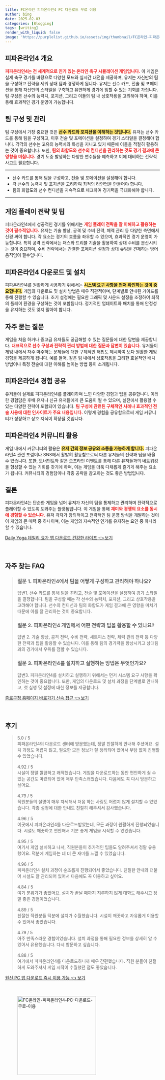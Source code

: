 ```yaml
---
title: FC온라인 피파온라인4 PC 다운로드 무료 이용
author: bing
date: 2025-02-03
categories: [Blogging]
tags: [writing]
render_with_liquid: false
image: 'https://purplelist.github.io/assets/img/thumbnail/FC온라인-피파온라인4-PC-다운로드-무료-이용.webp'
---
```



<h2 id='피파온라인4_개요'>피파온라인4 개요</h2>

<p><b><span style="color: #ee2323;">피파온라인4는 전 세계적으로 인기 있는 온라인 축구 시뮬레이션 게임입니다.</span></b> 이 게임은 실제 축구 경기를 바탕으로 다양한 모드와 실시간 대전을 제공하며, 유저는 자신만의 팀을 구성하고 전략을 세워 상대 팀과 경쟁하게 됩니다. 유저는 선수 카드, 전술 및 포메이션을 통해 자신만의 스타일을 구축하고 유연하게 경기에 임할 수 있는 기회를 가집니다. 팀 구성은 선수의 능력치, 포지션, 그리고 이들의 팀 내 상호작용을 고려해야 하며, 이를 통해 효과적인 경기 운영이 가능합니다.</p>

<h2 id='팀_구성_및_관리'>팀 구성 및 관리</h2>

<p>팀 구성에서 가장 중요한 것은 <b><span style="background-color: #ffe066;">선수 카드와 포지션을 이해하는 것입니다.</span></b> 유저는 선수 카드를 통해 팀을 구성하고, 이후 전술 및 포메이션을 설정하여 경기 스타일을 결정해야 합니다. 각각의 선수는 고유의 능력치와 특성을 지니고 있기 때문에 이들을 적절히 활용하는 것이 중요합니다. 또한, <b><span style="color: #ee2323;">팀의 화합도와 선수의 컨디션을 관리하는 것도 경기 결과에 큰 영향을 미칩니다.</span></b> 경기 도중 발생하는 다양한 변수들을 예측하고 이에 대비하는 전략적 사고도 필요합니다.</p>

<hr />

<ul>
    <li>선수 카드를 통해 팀을 구성하고, 전술 및 포메이션을 설정해야 합니다.</li>
    <li>각 선수의 능력치 및 포지션을 고려하여 최적의 라인업을 만들어야 합니다.</li>
    <li>팀의 화합도와 선수 컨디션을 지속적으로 체크하여 경기력을 극대화해야 합니다.</li>
</ul>

<hr />

<h2 id='게임_플레이_전략_및_팁'>게임 플레이 전략 및 팁</h2>

<p>피파온라인4에서 성공적인 경기를 위해서는 <b><span style="color: #ee2323;">게임 플레이 전략을 잘 이해하고 활용하는 것이 필수적입니다.</span></b> 유저는 기술 향상, 공격 및 수비 전략, 체력 관리 등 다양한 측면에서 신경 써야 합니다. 각 요소는 경기의 흐름을 좌우할 수 있으며, 효과적인 경기 운영이 가능합니다. 특히 공격 전략에서는 패스와 드리블 기술을 활용하여 상대 수비를 분산시키는 것이 중요하며, 수비 전략에서는 간결한 포메이션 설정과 상대 슈팅을 견제하는 방어 움직임이 필수입니다.</p>

<h2 id='피파온라인4_다운로드_및_설치'>피파온라인4 다운로드 및 설치</h2>

<p>피파온라인4를 원활하게 사용하기 위해서는 <b><span style="background-color: #ffe066;">시스템 요구 사항을 먼저 확인하는 것이 중요합니다.</span></b> 게임의 다운로드 및 설치 방법은 매우 직관적이며, 단계별로 안내된 가이드를 통해 진행할 수 있습니다. 초기 설정에는 필요한 그래픽 및 사운드 설정을 조정하여 최적의 플레이 환경을 구성하는 것이 포함됩니다. 정기적인 업데이트와 패치를 통해 안정성을 유지하는 것도 잊지 말아야 합니다.</p>

<h2 id='자주_묻는_질문'>자주 묻는 질문</h2>

<p>게임을 처음 하거나 중고급 유저들도 궁금해할 수 있는 질문들에 대한 답변을 제공합니다. <b><span style="color: #ee2323;">대표적으로 선수 구성과 전략적 관리 방법에 대한 질문과 답변이 있습니다.</span></b> 유저들이 게임 내에서 자주 마주하는 문제들에 대한 구체적인 해법도 제시하여 보다 원활한 게임 경험을 제공하게 됩니다. 예를 들어, 같은 팀 내에서 상호작용을 고려한 효율적인 배치 방법이나 특정 전술에 대한 이해를 높이는 방법 등이 소개됩니다.</p>

<h2 id='피파온라인4_경험_공유'>피파온라인4 경험 공유</h2>

<p>유저들이 실제로 피파온라인4를 플레이하며 느낀 다양한 경험과 팁을 공유합니다. 이러한 경험담은 후배 유저나 신규 유저들에게 큰 도움이 될 수 있으며, 실전에서 활용할 수 있는 다양한 전략이 포함되어 있습니다. <b><span style="color: #ee2323;">팀 구성에 관련된 구체적인 사례나 효과적인 전술 사용에 대한 인사이트가 주요 내용입니다.</span></b> 이렇게 경험을 공유함으로써 게임 커뮤니티가 성장하고 상호 지식이 확장될 것입니다.</p>

<h2 id='피파온라인4_커뮤니티_활용'>피파온라인4 커뮤니티 활용</h2>

<p> 게임 내에서 커뮤니티의 활용은 <b><span style="background-color: #ffe066;">유저 간의 정보 공유와 소통을 가능하게 합니다.</span></b> 피파온라인4 관련 포럼이나 SNS에서 활발히 활동함으로써 다른 유저들의 전략과 팁을 배울 수 있습니다. 또한, 토너먼트와 같은 오프라인 이벤트를 통해 다른 유저들과의 네트워킹을 형성할 수 있는 기회를 갖기에 하며, 이는 게임을 더욱 다채롭게 즐기게 해주는 요소가 됩니다. 커뮤니티의 경험담이나 각종 공략을 참고하는 것도 좋은 방법입니다.</p>

<h2 id='결론'>결론</h2>

<p>피파온라인4는 단순한 게임을 넘어 유저가 자신의 팀을 통제하고 관리하며 전략적으로 플레이할 수 있도록 도와주는 플랫폼입니다. 이 게임을 통해 <b><span style="color: #ee2323;">재미와 경쟁의 요소를 동시에 경험할 수 있습니다.</span></b> 유저 각자가 창의적이고 전략적인 팀 운영 방식을 개발하는 것이 이 게임의 큰 매력 중 하나이며, 이는 게임의 지속적인 인기를 유지하는 요인 중 하나라 할 수 있습니다.</p>


<p><a class="click-button" title="Daily Yoga 데일리 요가 앱 다운로드 건강한 라이프" href="https://purplelist.github.io/posts/Daily-Yoga-%EB%8D%B0%EC%9D%BC%EB%A6%AC-%EC%9A%94%EA%B0%80-%EC%95%B1-%EB%8B%A4%EC%9A%B4%EB%A1%9C%EB%93%9C-%EA%B1%B4%EA%B0%95%ED%95%9C-%EB%9D%BC%EC%9D%B4%ED%94%84/" rel="dofollow">Daily Yoga 데일리 요가 앱 다운로드 건강한 라이프 👈 보기</a></p><br>
<h2 id='자주_찾는_FAQ'>자주 찾는 FAQ</h2>
<div itemscope="" itemtype="https://schema.org/FAQPage">
<blockquote>
<div itemscope="" itemprop="mainEntity" itemtype="https://schema.org/Question">
<h3 itemprop="name">질문 1. 피파온라인4에서 팀을 어떻게 구성하고 관리해야 하나요?</h3>
<div itemscope="" itemprop="acceptedAnswer" itemtype="https://schema.org/Answer">
<span itemprop="text">
<p>답변1. 선수 카드를 통해 팀을 꾸리고, 전술 및 포메이션을 설정하여 경기 스타일을 결정합니다. 팀을 구성할 때는 각 선수의 능력치, 포지션, 그리고 상호작용을 고려해야 합니다. 선수의 컨디션과 팀의 화합도가 게임 결과에 큰 영향을 미치기 때문에 이를 잘 관리하는 것이 중요합니다.</p>
</span>
</div>
</div>
<div itemscope="" itemprop="mainEntity" itemtype="https://schema.org/Question">
<h3 itemprop="name">질문 2. 피파온라인4 게임에서 어떤 전략과 팁을 활용할 수 있나요?</h3>
<div itemscope="" itemprop="acceptedAnswer" itemtype="https://schema.org/Answer">
<span itemprop="text">
<p>답변 2. 기술 향상, 공격 전략, 수비 전략, 세트피스 전략, 체력 관리 전략 등 다양한 전략과 팁을 활용할 수 있습니다. 이를 통해 팀의 경기력을 향상시키고 상대팀과의 경기에서 우위를 점할 수 있습니다.</p>
</span>
</div>
</div>
<div itemscope="" itemprop="mainEntity" itemtype="https://schema.org/Question">
<h3 itemprop="name">질문 3. 피파온라인4를 설치하고 실행하는 방법은 무엇인가요?</h3>
<div itemscope="" itemprop="acceptedAnswer" itemtype="https://schema.org/Answer">
<span itemprop="text">
<p>답변3. 피파온라인4를 설치하고 실행하기 위해서는 먼저 시스템 요구 사항을 확인하는 것이 중요합니다. 또한, 게임의 다운로드 및 설치 과정을 단계별로 안내하고, 첫 실행 및 설정에 대한 정보를 제공합니다.</p>
</span>
</div>
</div>
</blockquote>
</div>
<p><a class="click-button" title="종로구청 홈페이지 바로가기 신속 접근" href="https://purplelist.github.io/posts/%EC%A2%85%EB%A1%9C%EA%B5%AC%EC%B2%AD-%ED%99%88%ED%8E%98%EC%9D%B4%EC%A7%80-%EB%B0%94%EB%A1%9C%EA%B0%80%EA%B8%B0-%EC%8B%A0%EC%86%8D-%EC%A0%91%EA%B7%BC/" rel="dofollow">종로구청 홈페이지 바로가기 신속 접근 👈 보기</a></p><br>
<h2 id='후기'>후기</h2>
<div itemscope itemtype="https://schema.org/Product">
  <blockquote>
  <div itemprop="review" itemscope itemtype="https://schema.org/Review">
      <div itemprop="reviewRating" itemscope itemtype="https://schema.org/Rating"> <span itemprop="ratingValue">5.0</span> / <span itemprop="bestRating">5</span> </div>
      <span itemprop="reviewBody">피파온라인4의 다운로드 센터에 방문했는데, 정말 친절하게 안내해 주셨어요. 설치 과정도 어렵지 않고, 필요한 모든 정보가 잘 정리되어 있어서 부담 없이 진행할 수 있었습니다.</span>
  </div>
  <br>
  <div itemprop="review" itemscope itemtype="https://schema.org/Review">
      <div itemprop="reviewRating" itemscope itemtype="https://schema.org/Rating"> <span itemprop="ratingValue">4.92</span> / <span itemprop="bestRating">5</span> </div>
      <span itemprop="reviewBody">시설이 정말 깔끔하고 쾌적했습니다. 게임을 다운로드하는 동안 편안하게 쉴 수 있는 공간도 마련되어 있어 매우 만족스러웠습니다. 다음에도 꼭 다시 방문하고 싶어요.</span>
  </div>
  <br>
  <div itemprop="review" itemscope itemtype="https://schema.org/Review">
      <div itemprop="reviewRating" itemscope itemtype="https://schema.org/Rating"> <span itemprop="ratingValue">4.79</span> / <span itemprop="bestRating">5</span> </div>
      <span itemprop="reviewBody">직원분들의 설명이 매우 자세해서 처음 하는 사람도 어렵지 않게 설치할 수 있었습니다. 각종 설정에 대한 안내도 친절히 해주셔서 감사했습니다.</span>
  </div>
  <br>
  <div itemprop="review" itemscope itemtype="https://schema.org/Review">
      <div itemprop="reviewRating" itemscope itemtype="https://schema.org/Rating"> <span itemprop="ratingValue">4.96</span> / <span itemprop="bestRating">5</span> </div>
      <span itemprop="reviewBody">이곳에서 피파온라인4를 다운로드받았는데, 모든 과정이 원활하게 진행되었습니다. 시설도 깨끗하고 편안해서 기분 좋게 게임을 시작할 수 있었습니다.</span>
  </div>
  <br>
  <div itemprop="review" itemscope itemtype="https://schema.org/Review">
      <div itemprop="reviewRating" itemscope itemtype="https://schema.org/Rating"> <span itemprop="ratingValue">4.95</span> / <span itemprop="bestRating">5</span> </div>
      <span itemprop="reviewBody">여기서 게임 설치하고 나서, 직원분들이 추가적인 팁들도 알려주셔서 정말 유용했어요. 덕분에 게임하는 데 더 큰 재미를 느낄 수 있었습니다.</span>
  </div>
  <br>
  <div itemprop="review" itemscope itemtype="https://schema.org/Review">
      <div itemprop="reviewRating" itemscope itemtype="https://schema.org/Rating"> <span itemprop="ratingValue">4.96</span> / <span itemprop="bestRating">5</span> </div>
      <span itemprop="reviewBody">피파온라인4 설치 과정이 순조롭게 진행되어서 좋았습니다. 친절한 안내와 더불어 시설도 잘 관리되어 있어서 다음에도 꼭 이용하고 싶어요.</span>
  </div>
  <br>
  <div itemprop="review" itemscope itemtype="https://schema.org/Review">
      <div itemprop="reviewRating" itemscope itemtype="https://schema.org/Rating"> <span itemprop="ratingValue">4.84</span> / <span itemprop="bestRating">5</span> </div>
      <span itemprop="reviewBody">여기 분위기가 좋았어요. 설치가 끝날 때까지 지루하지 않게 대화도 해주시고 정말 좋은 경험이었습니다.</span>
  </div>
  <br>
  <div itemprop="review" itemscope itemtype="https://schema.org/Review">
      <div itemprop="reviewRating" itemscope itemtype="https://schema.org/Rating"> <span itemprop="ratingValue">4.89</span> / <span itemprop="bestRating">5</span> </div>
      <span itemprop="reviewBody">친절한 직원분들 덕분에 설치가 수월했습니다. 시설이 깨끗하고 자유롭게 이용할 수 있어서 좋았습니다.</span>
  </div>
  <br>
  <div itemprop="review" itemscope itemtype="https://schema.org/Review">
      <div itemprop="reviewRating" itemscope itemtype="https://schema.org/Rating"> <span itemprop="ratingValue">4.79</span> / <span itemprop="bestRating">5</span> </div>
      <span itemprop="reviewBody">아주 만족스러운 경험이었습니다. 설치 과정을 통해 필요한 정보를 상세히 알 수 있어서 유용했습니다. 다시 방문하고 싶습니다.</span>
  </div>
  <br>
  <div itemprop="review" itemscope itemtype="https://schema.org/Review">
      <div itemprop="reviewRating" itemscope itemtype="https://schema.org/Rating"> <span itemprop="ratingValue">4.88</span> / <span itemprop="bestRating">5</span> </div>
      <span itemprop="reviewBody">여기에서 피파온라인4를 다운로드하니까 매우 간편했습니다. 직원 분들이 친절하게 도와주셔서 게임 시작이 수월했던 점도 좋았습니다.</span>
  </div>
  </blockquote>
</div>
<p><a class="click-button" title="원신 PC 앱 다운로드 즉시 이용 가능" href="https://purplelist.github.io/posts/%EC%9B%90%EC%8B%A0-PC-%EC%95%B1-%EB%8B%A4%EC%9A%B4%EB%A1%9C%EB%93%9C-%EC%A6%89%EC%8B%9C-%EC%9D%B4%EC%9A%A9-%EA%B0%80%EB%8A%A5/" rel="dofollow">원신 PC 앱 다운로드 즉시 이용 가능 👈 보기</a></p><br>
<figure class="image"><img src="https://purplelist.github.io/assets/img/thumbnail/FC온라인-피파온라인4-PC-다운로드-무료-이용.webp" alt="FC온라인-피파온라인4-PC-다운로드-무료-이용" width="256" height="256"></figure>